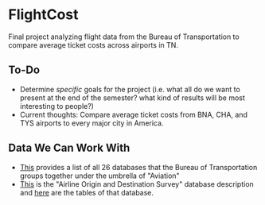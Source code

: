 # FlightCost
 Final project analyzing flight data from the Bureau of Transportation to compare average ticket costs across airports in TN.
## To-Do
- Determine *specific* goals for the project (i.e. what all do we want to present at the end of the semester? what kind of results will be most interesting to people?)
- Current thoughts: Compare average ticket costs from BNA, CHA, and TYS airports to every major city in America.
## Data We Can Work With
- [This](https://www.transtats.bts.gov/databases.asp?pn=1&Mode_ID=1&Mode_Desc=Aviation&Subject_ID2=0) provides a list of all 26 databases that the Bureau of Transportation groups together under the umbrella of "Aviation"
- [This](https://www.transtats.bts.gov/DatabaseInfo.asp?DB_ID=125) is the "Airline Origin and Destination Survey" database description and [here](https://www.transtats.bts.gov/tables.asp?db_id=125&DB_Name=) are the tables of that database. 
